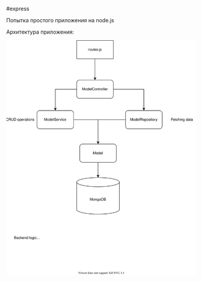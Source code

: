 #express

Попытка простого приложения на node.js

Архитектура приложения:

![Alt text](./diagram.svg)